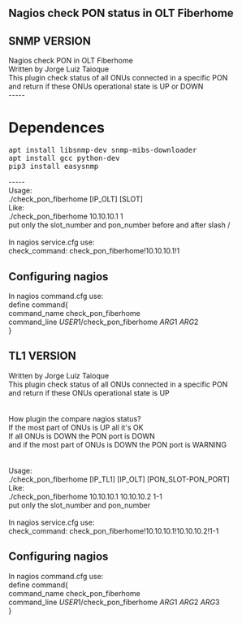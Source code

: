 Nagios check PON status in OLT Fiberhome
---

SNMP VERSION
---
Nagios check PON in OLT Fiberhome <br>
Written by Jorge Luiz Taioque <br>
This plugin check status of all ONUs connected in a specific PON  <br>
and return if these ONUs operational state is UP or DOWN <br>
----- <br>

# Dependences
<pre>
apt install libsnmp-dev snmp-mibs-downloader
apt install gcc python-dev
pip3 install easysnmp
</pre>
----- <br>
Usage: <br>
./check_pon_fiberhome [IP_OLT] [SLOT] <br>
Like: <br>
./check_pon_fiberhome 10.10.10.1 1 <br>
put only the slot_number and pon_number before and after slash / <br>
<br>
In nagios service.cfg use: <br>
check_command:	check_pon_fiberhome!10.10.10.1!1 <br>


Configuring nagios
----
In nagios command.cfg use:<br>
define command{<br>
        command_name    check_pon_fiberhome<br>
        command_line    $USER1$/check_pon_fiberhome $ARG1$ $ARG2$<br>
        }<br>


TL1 VERSION
---
Written by Jorge Luiz Taioque<br>
This plugin check status of all ONUs connected in a specific PON <br>
and return if these ONUs operational state is UP <br>
<br>
<br>
How plugin the compare nagios status?<br>
If the most part of ONUs is UP all it's OK<br>
If all ONUs is DOWN the PON port is DOWN<br>
and if the most part of ONUs is DOWN the PON port is WARNING<br>
<br>
<br>
Usage:<br>
./check_pon_fiberhome [IP_TL1] [IP_OLT] [PON_SLOT-PON_PORT]<br>
Like:<br>
./check_pon_fiberhome 10.10.10.1 10.10.10.2 1-1<br>
put only the slot_number and pon_number<br>
<br>
In nagios service.cfg use:<br>
check_command:	check_pon_fiberhome!10.10.10.1!10.10.10.2!1-1<br>

Configuring nagios
----
In nagios command.cfg use:<br>
define command{<br>
        command_name    check_pon_fiberhome<br>
        command_line    $USER1$/check_pon_fiberhome $ARG1$ $ARG2$ $ARG3$<br>
        }<br>
